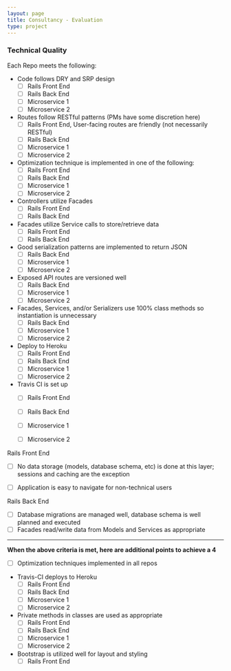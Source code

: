```yaml
---
layout: page
title: Consultancy - Evaluation
type: project
---
```


### Technical Quality

Each Repo meets the following:

- Code follows DRY and SRP design
    - [ ] Rails Front End
    - [ ] Rails Back End
    - [ ] Microservice 1
    - [ ] Microservice 2

- Routes follow RESTful patterns (PMs have some discretion here)
    - [ ] Rails Front End, User-facing routes are friendly (not necessarily RESTful)
    - [ ] Rails Back End
    - [ ] Microservice 1
    - [ ] Microservice 2

- Optimization technique is implemented in one of the following:
    - [ ] Rails Front End
    - [ ] Rails Back End
    - [ ] Microservice 1
    - [ ] Microservice 2

- Controllers utilize Facades
    - [ ] Rails Front End
    - [ ] Rails Back End

- Facades utilize Service calls to store/retrieve data
    - [ ] Rails Front End
    - [ ] Rails Back End

- Good serialization patterns are implemented to return JSON
    - [ ] Rails Back End
    - [ ] Microservice 1
    - [ ] Microservice 2

- Exposed API routes are versioned well
    - [ ] Rails Back End
    - [ ] Microservice 1
    - [ ] Microservice 2

- Facades, Services, and/or Serializers use 100% class methods so instantiation is unnecessary
    - [ ] Rails Back End
    - [ ] Microservice 1
    - [ ] Microservice 2

- Deploy to Heroku
    - [ ] Rails Front End
    - [ ] Rails Back End
    - [ ] Microservice 1
    - [ ] Microservice 2

- Travis CI is set up
    - [ ] Rails Front End
    - [ ] Rails Back End
    - [ ] Microservice 1
    - [ ] Microservice 2


Rails Front End

- [ ] No data storage (models, database schema, etc) is done at this layer; sessions and caching are the exception
- [ ] Application is easy to navigate for non-technical users


Rails Back End

- [ ] Database migrations are managed well, database schema is well planned and executed
- [ ] Facades read/write data from Models and Services as appropriate

---

__When the above criteria is met, here are additional points to achieve a 4__

- [ ] Optimization techniques implemented in all repos

- Travis-CI deploys to Heroku
    - [ ] Rails Front End
    - [ ] Rails Back End
    - [ ] Microservice 1
    - [ ] Microservice 2

- Private methods in classes are used as appropriate
    - [ ] Rails Front End
    - [ ] Rails Back End
    - [ ] Microservice 1
    - [ ] Microservice 2

- Bootstrap is utilized well for layout and styling
    - [ ] Rails Front End
